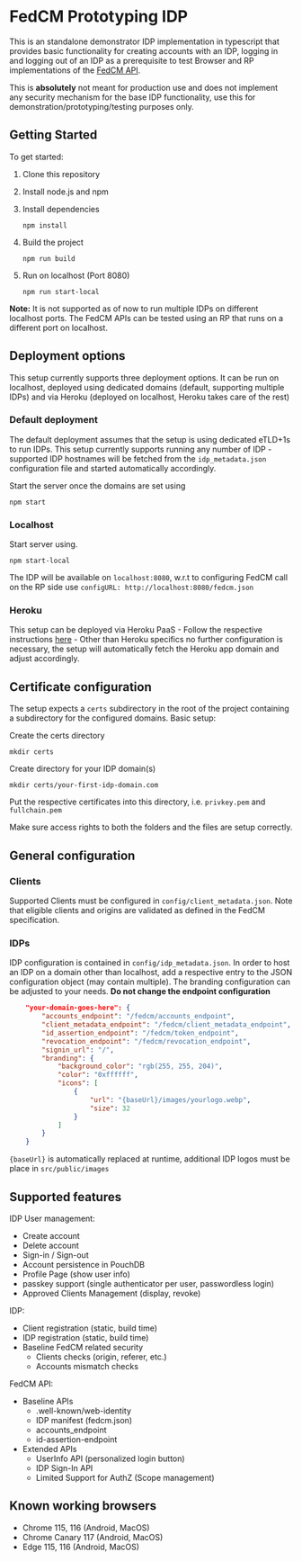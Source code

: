 # FedCM Prototyping IDP

This is an standalone demonstrator IDP implementation in typescript that provides basic functionality
for creating accounts with an IDP, logging in and logging out of an IDP as a prerequisite to test Browser and RP implementations of the [FedCM API](https://fedidcg.github.io/FedCM/).

This is **absolutely** not meant for production use and does not implement any security mechanism for the base IDP functionality, use this for demonstration/prototyping/testing purposes only.

## Getting Started

To get started:

1. Clone this repository
2. Install node.js and npm
3. Install dependencies

   ```shell
   npm install
   ```

4. Build the project

   ```shell
   npm run build
   ```

5. Run on localhost (Port 8080)

   ```shell
   npm run start-local
   ```

**Note:** It is not supported as of now to run multiple IDPs on different localhost ports. The FedCM APIs can be tested using an RP that runs on a different port on localhost.

## Deployment options

This setup currently supports three deployment options. It can be run on localhost, deployed using dedicated domains (default, supporting multiple IDPs) and via Heroku (deployed on localhost, Heroku takes care of the rest)

### Default deployment

The default deployment assumes that the setup is using dedicated eTLD+1s to run IDPs.
This setup currently supports running any number of IDP - supported IDP hostnames will be fetched from the `idp_metadata.json` configuration file and started automatically accordingly.

Start the server once the domains are set using

```shell
npm start
```

### Localhost

Start server using.

```shell
npm start-local
```

The IDP will be available on `localhost:8080`, w.r.t to configuring FedCM call on the RP side use `configURL: http://localhost:8080/fedcm.json`

### Heroku

This setup can be deployed via Heroku PaaS - Follow the respective instructions [here](https://devcenter.heroku.com/articles/git) - Other than Heroku specifics no further configuration is necessary, the setup will automatically fetch the Heroku app domain and adjust accordingly.

## Certificate configuration

The setup expects a `certs` subdirectory in the root of the project containing a subdirectory for the configured domains. Basic setup:

Create the certs directory

```shell
mkdir certs
```

Create directory for your IDP domain(s)

```shell
mkdir certs/your-first-idp-domain.com
```

Put the respective certificates into this directory, i.e. `privkey.pem` and `fullchain.pem`

Make sure access rights to both the folders and the files are setup correctly.

## General configuration

### Clients

Supported Clients must be configured in `config/client_metadata.json`. Note that eligible clients and origins are validated as defined in the FedCM specification.

### IDPs

IDP configuration is contained in `config/idp_metadata.json`. In order to host an IDP on a domain other than localhost, add a respective entry to the JSON configuration object (may contain multiple). The branding configuration can be adjusted to your needs. **Do not change the endpoint configuration**

```json
    "your-domain-goes-here": {
        "accounts_endpoint": "/fedcm/accounts_endpoint",
        "client_metadata_endpoint": "/fedcm/client_metadata_endpoint",
        "id_assertion_endpoint": "/fedcm/token_endpoint",
        "revocation_endpoint": "/fedcm/revocation_endpoint",
        "signin_url": "/",
        "branding": {
            "background_color": "rgb(255, 255, 204)",
            "color": "0xffffff",
            "icons": [
                {
                    "url": "{baseUrl}/images/yourlogo.webp",
                    "size": 32
                }
            ]
        }
    }
```

`{baseUrl}` is automatically replaced at runtime, additional IDP logos must be place in `src/public/images`

## Supported features

IDP User management:

- Create account
- Delete account
- Sign-in / Sign-out
- Account persistence in PouchDB
- Profile Page (show user info)
- passkey support (single authenticator per user, passwordless login)
- Approved Clients Management (display, revoke)

IDP:

- Client registration (static, build time)
- IDP registration (static, build time)
- Baseline FedCM related security
  - Clients checks (origin, referer, etc.)
  - Accounts mismatch checks

FedCM API:

- Baseline APIs
  - .well-known/web-identity
  - IDP manifest (fedcm.json)
  - accounts_endpoint
  - id-assertion-endpoint
- Extended APIs
  - UserInfo API (personalized login button)
  - IDP Sign-In API
  - Limited Support for AuthZ (Scope management)

## Known working browsers

- Chrome 115, 116 (Android, MacOS)
- Chrome Canary 117 (Android, MacOS)
- Edge 115, 116 (Android, MacOS)
